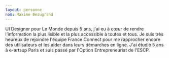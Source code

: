 ```yaml
---
layout: personne
nom: Maxime Beaugrand
---
```


UI Designer pour Le Monde depuis 5 ans, j'ai eu à cœur de rendre l'information la plus lisible et la plus accessible à toutes et tous. Je suis très heureux de rejoindre l'équipe France Connect pour me rapprocher encore des utilisateurs et les aider dans leurs démarches en ligne. J'ai étudié 5 ans à e-artsup Paris et suis passé par l'Option Entrepreneuriat de l'ESCP.